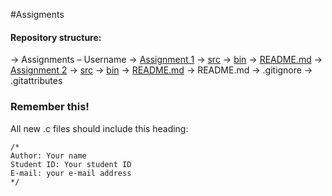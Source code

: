 #Assigments

#### Repository structure:
→	Assignments – Username
  →	[Assignment 1](Assignment_1)
    →	[src](Assignment_1/src)
    →	[bin](Assignment_1/bin)
    →	[README.md](Assignment_1/README.md)
  →	[Assignment 2](Assignment_2)
    →	[src](Assignment_2/src)
    →	[bin](Assignment_2/bin)
    →	[README.md](Assignment_2/README.md)
→	README.md
→	.gitignore
→	.gitattributes


### Remember this!
All new .c files should include this heading:
```
/*
Author: Your name
Student ID: Your student ID
E-mail: your e-mail address
*/

```
